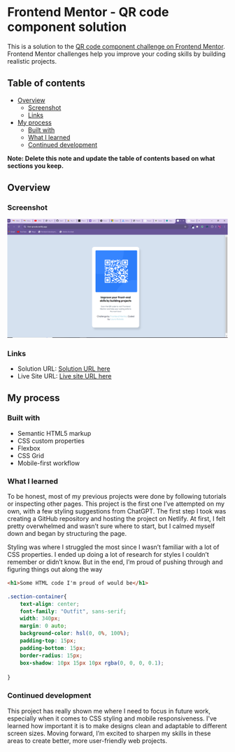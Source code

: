 # Frontend Mentor - QR code component solution

This is a solution to the [QR code component challenge on Frontend Mentor](https://www.frontendmentor.io/challenges/qr-code-component-iux_sIO_H). Frontend Mentor challenges help you improve your coding skills by building realistic projects. 

## Table of contents

- [Overview](#overview)
  - [Screenshot](#screenshot)
  - [Links](#links)
- [My process](#my-process)
  - [Built with](#built-with)
  - [What I learned](#what-i-learned)
  - [Continued development](#continued-development)

**Note: Delete this note and update the table of contents based on what sections you keep.**

## Overview

### Screenshot

![This is a screenshot of my project](./qr-code%20project.png)



### Links

- Solution URL: [Solution URL here](https://github.com/Temiloluwa16/frontend-mentor)
- Live Site URL: [Live site URL here](https://first-qrcode.netlify.app/)

## My process

### Built with

- Semantic HTML5 markup
- CSS custom properties
- Flexbox
- CSS Grid
- Mobile-first workflow


### What I learned

To be honest, most of my previous projects were done by following tutorials or inspecting other pages. This project is the first one I’ve attempted on my own, with a few styling suggestions from ChatGPT. The first step I took was creating a GitHub repository and hosting the project on Netlify. At first, I felt pretty overwhelmed and wasn’t sure where to start, but I calmed myself down and began by structuring the page.

Styling was where I struggled the most since I wasn’t familiar with a lot of CSS properties. I ended up doing a lot of research for styles I couldn’t remember or didn’t know. But in the end, I’m proud of pushing through and figuring things out along the way


```html
<h1>Some HTML code I'm proud of would be</h1>


```
```css
.section-container{
    text-align: center;
    font-family: "Outfit", sans-serif;
    width: 340px;
    margin: 0 auto;
    background-color: hsl(0, 0%, 100%);
    padding-top: 15px;
    padding-bottom: 15px;
    border-radius: 15px;
    box-shadow: 10px 15px 10px rgba(0, 0, 0, 0.1);

}
```



### Continued development

This project has really shown me where I need to focus in future work, especially when it comes to CSS styling and mobile responsiveness. I've learned how important it is to make designs clean and adaptable to different screen sizes. Moving forward, I’m excited to sharpen my skills in these areas to create better, more user-friendly web projects.




